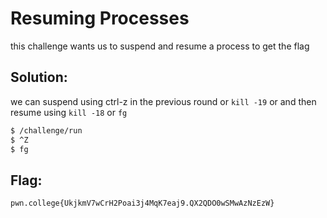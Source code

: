 # Resuming Processes

this challenge wants us to suspend and resume a process to get the flag

## Solution:

we can suspend using ctrl-z in the previous round or `kill -19` or and then resume using `kill -18`  or `fg`

```sh
$ /challenge/run 
$ ^Z
$ fg
```

## Flag: 

```
pwn.college{UkjkmV7wCrH2Poai3j4MqK7eaj9.QX2QDO0wSMwAzNzEzW}
```


